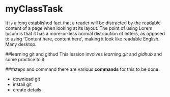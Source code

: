 # myClassTask
It is a long established fact that a reader will be distracted by the readable content of a page when looking at its layout. The point of using Lorem Ipsum is that it has a more-or-less normal distribution of letters, as opposed to using 'Content here, content here', making it look like readable English. Many desktop.

##learning git and githud
This lession involves *learning git* and *gidhub* and some practice to it

###steps and command
there are various **commands** for this to be done.

* download git
* install git
* create details



